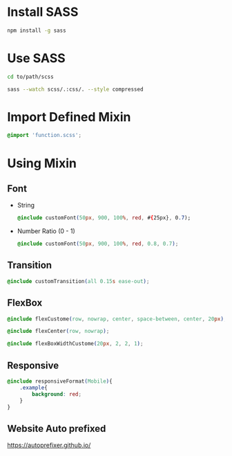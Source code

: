 # Install SASS
```sh
npm install -g sass
```

# Use SASS
```sh
cd to/path/scss

sass --watch scss/.:css/. --style compressed
```

# Import Defined Mixin
```css
@import 'function.scss';
```

# Using Mixin

## Font
- String
    ```css
    @include customFont(50px, 900, 100%, red, #{25px}, 0.7);
    ```
- Number Ratio (0 - 1)
    ```css
    @include customFont(50px, 900, 100%, red, 0.8, 0.7);
    ```

## Transition
```css
@include customTransition(all 0.15s ease-out);
```

## FlexBox
```css
@include flexCustome(row, nowrap, center, space-between, center, 20px);
```

```css
@include flexCenter(row, nowrap);
```

```css
@include flexBoxWidthCustome(20px, 2, 2, 1);
```

## Responsive
```css
@include responsiveFormat(Mobile){
    .example{
        background: red;
    }
}
```

## Website Auto prefixed
https://autoprefixer.github.io/